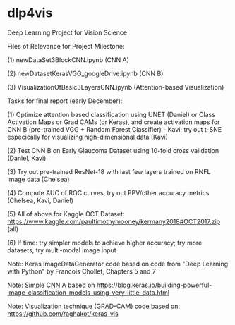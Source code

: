 # dlp4vis
Deep Learning Project for Vision Science

Files of Relevance for Project Milestone:

(1) newDataSet3BlockCNN.ipynb (CNN A)

(2) newDatasetKerasVGG_googleDrive.ipynb (CNN B)

(3) VisualizationOfBasic3LayersCNN.ipynb (Attention-based Visualization)


Tasks for final report (early December):

(1) Optimize attention based classification using UNET (Daniel) or Class Activation Maps or Grad CAMs (or Keras), and create activation maps for CNN B (pre-trained VGG + Random Forest Classifier) - Kavi; try out t-SNE especically for visualizing high-dimensional data (Kavi)

(2) Test CNN B on Early Glaucoma Dataset using 10-fold cross validation (Daniel, Kavi)

(3) Try out pre-trained ResNet-18 with last few layers trained on RNFL image data (Chelsea)

(4) Compute AUC of ROC curves, try out PPV/other accuracy metrics (Chelsea, Kavi, Daniel)

(5) All of above for Kaggle OCT Dataset: https://www.kaggle.com/paultimothymooney/kermany2018#OCT2017.zip (all)

(6) If time: try simpler models to achieve higher accuracy; try more datasets; try multi-modal image input

Note: Keras ImageDataGenerator code based on code from "Deep Learning with Python" by Francois Chollet, Chapters 5 and 7

Note: Simple CNN A based on https://blog.keras.io/building-powerful-image-classification-models-using-very-little-data.html

Note: Visualization technique (GRAD-CAM) code based on: https://github.com/raghakot/keras-vis
